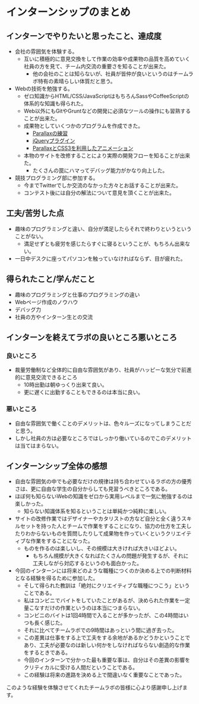 # インターンシップのまとめ

## インターンでやりたいと思ったこと、達成度

- 会社の雰囲気を体験する。
	- 互いに積極的に意見交換をして作業の効率や成果物の品質を高めていく社員の方を見て、チーム内交流の重要さを知ることが出来た。
		- 他の会社のことは知らないが、社員が皆仲が良いというのはチームラボ特有の素晴らしい体質だと思う。
- Webの技術を勉強する。
	- ゼロ知識からHTML/CSS/JavaScriptはもちろんSassやCoffeeScriptの体系的な知識も得られた。
	- Web以外にもGitやGruntなどの開発に必須なツールの操作にも習熟することが出来た。
	- 成果物としていくつかのプログラムを作成できた。
		- [Parallaxの練習](https://github.com/siquare/parallax-lesson)
		- [jQueryプラグイン](https://github.com/siquare/simplify-handling-image)
		- [ParallaxとCSS3を利用したアニメーション](https://github.com/siquare/mashroom-forest)
	- 本物のサイトを改修することにより実際の開発フローを知ることが出来た。
		- たくさんの罠にハマってデバッグ能力がかなり向上した。
- 競技プログラミング部に参加する。
	- 今までTwitterでしか交流のなかった方々とお話することが出来た。
	- コンテスト後には自分の解法について意見を頂くことが出来た。


## 工夫/苦労した点

- 趣味のプログラミングと違い、自分が満足したらそれで終わりというということがない。
	- 満足せずとも疲労を感じたらすぐに寝るということが、もちろん出来ない。
- 一日中デスクに座ってパソコンを触っていなければならず、目が疲れた。


## 得られたこと/学んだこと

- 趣味のプログラミングと仕事のプログラミングの違い
- Webページ作成のノウハウ
- デバッグ力
- 社員の方やインターン生との交流

## インターンを終えてラボの良いところ悪いところ

### 良いところ

- 裁量労働制など全体的に自由な雰囲気があり、社員がハッピーな気分で前進的に意見交流できるところ
	- 10時出勤は朝ゆっくり出来て良い。
	- 更に遅くに出勤することもできるのは本当に良い。

### 悪いところ

- 自由な雰囲気で働くことのデメリットは、色々ルーズになってしまうことだと思う。
- しかし社員の方は必要なところではしっかり働いているのでこのデメリットは当てはまらない。

## インターンシップ全体の感想

- 自由な雰囲気の中でも必要なだけの規律は持ち合わせているラボの方の優秀さは、更に自由な学生の自分からしても見習うべきところである。
- ほぼ何も知らないWebの知識をゼロから実用レベルまで一気に勉強するのは楽しかった。
	- 知らない知識体系を知るということは単純かつ純粋に楽しい。
- サイトの改修作業ではデザイナーやカタリストの方など自分と全く違うスキルセットを持った人とチームで作業をすることになり、協力の仕方を工夫したりわからないものを質問したりして成果物を作っていくというクリエイティブな作業をすることになった。
	- ものを作るのは楽しいし、その規模は大きければ大きいほどよい。
		- もちろん規模が大きくなればたくさんの問題が発生するが、それに工夫しながら対応するというのも面白かった。
- 今回のインターンには将来どのような職種につくのか決める上での判断材料となる経験を得るために参加した。
	- そして得られた教訓は「絶対にクリエイティブな職種につこう」ということである。
	- 私はコンビニでバイトをしていたことがあるが、決められた作業を一定量こなすだけの作業というのは本当につまらない。
	- コンビニのバイトは1回4時間で入ることが多かったが、この4時間はいつも長く感じた。
	- それに比べてチームラボでの9時間はあっという間に過ぎ去った。
	- この差異は仕事をする上で工夫をする余地があるかどうかということであり、工夫が必要なのは新しい何かをしなければならない創造的な作業をするときである。
	- 今回のインターンで分かった最も重要な事は、自分はその差異の影響をクリティカルに受ける人間だということである。
	- この経験は将来の進路を決める上で間違いなく重要なことであった。

このような経験を体験させてくれたチームラボの皆様に心より感謝申し上げます。

